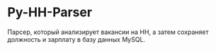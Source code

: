 # Py-HH-Parser
Парсер, который анализирует вакансии на HH, а затем сохраняет должность и зарплату в базу данных MySQL.
